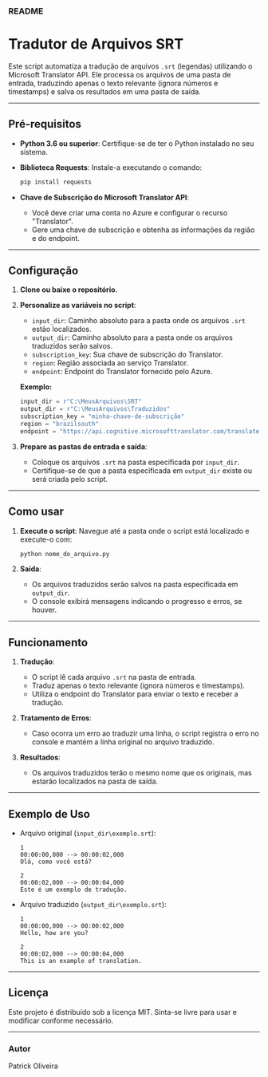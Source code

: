 ### README

# Tradutor de Arquivos SRT

Este script automatiza a tradução de arquivos `.srt` (legendas) utilizando o Microsoft Translator API. Ele processa os arquivos de uma pasta de entrada, traduzindo apenas o texto relevante (ignora números e timestamps) e salva os resultados em uma pasta de saída.

---

## Pré-requisitos

- **Python 3.6 ou superior**: Certifique-se de ter o Python instalado no seu sistema.
- **Biblioteca Requests**: Instale-a executando o comando:

  ```bash
  pip install requests
  ```

- **Chave de Subscrição do Microsoft Translator API**:
  - Você deve criar uma conta no Azure e configurar o recurso "Translator".
  - Gere uma chave de subscrição e obtenha as informações da região e do endpoint.

---

## Configuração

1. **Clone ou baixe o repositório.**

2. **Personalize as variáveis no script**:
   - `input_dir`: Caminho absoluto para a pasta onde os arquivos `.srt` estão localizados.
   - `output_dir`: Caminho absoluto para a pasta onde os arquivos traduzidos serão salvos.
   - `subscription_key`: Sua chave de subscrição do Translator.
   - `region`: Região associada ao serviço Translator.
   - `endpoint`: Endpoint do Translator fornecido pelo Azure.

   **Exemplo:**
   ```python
   input_dir = r"C:\MeusArquivos\SRT"
   output_dir = r"C:\MeusArquivos\Traduzidos"
   subscription_key = "minha-chave-de-subscrição"
   region = "brazilsouth"
   endpoint = "https://api.cognitive.microsofttranslator.com/translate?api-version=3.0&to=pt"
   ```

3. **Prepare as pastas de entrada e saída**:
   - Coloque os arquivos `.srt` na pasta especificada por `input_dir`.
   - Certifique-se de que a pasta especificada em `output_dir` existe ou será criada pelo script.

---

## Como usar

1. **Execute o script**:
   Navegue até a pasta onde o script está localizado e execute-o com:

   ```bash
   python nome_do_arquivo.py
   ```

2. **Saída**:
   - Os arquivos traduzidos serão salvos na pasta especificada em `output_dir`.
   - O console exibirá mensagens indicando o progresso e erros, se houver.

---

## Funcionamento

1. **Tradução**:
   - O script lê cada arquivo `.srt` na pasta de entrada.
   - Traduz apenas o texto relevante (ignora números e timestamps).
   - Utiliza o endpoint do Translator para enviar o texto e receber a tradução.

2. **Tratamento de Erros**:
   - Caso ocorra um erro ao traduzir uma linha, o script registra o erro no console e mantém a linha original no arquivo traduzido.

3. **Resultados**:
   - Os arquivos traduzidos terão o mesmo nome que os originais, mas estarão localizados na pasta de saída.

---

## Exemplo de Uso

- Arquivo original (`input_dir\exemplo.srt`):
  ```
  1
  00:00:00,000 --> 00:00:02,000
  Olá, como você está?

  2
  00:00:02,000 --> 00:00:04,000
  Este é um exemplo de tradução.
  ```

- Arquivo traduzido (`output_dir\exemplo.srt`):
  ```
  1
  00:00:00,000 --> 00:00:02,000
  Hello, how are you?

  2
  00:00:02,000 --> 00:00:04,000
  This is an example of translation.
  ```

---

## Licença

Este projeto é distribuído sob a licença MIT. Sinta-se livre para usar e modificar conforme necessário.

--- 

### Autor
Patrick Oliveira
